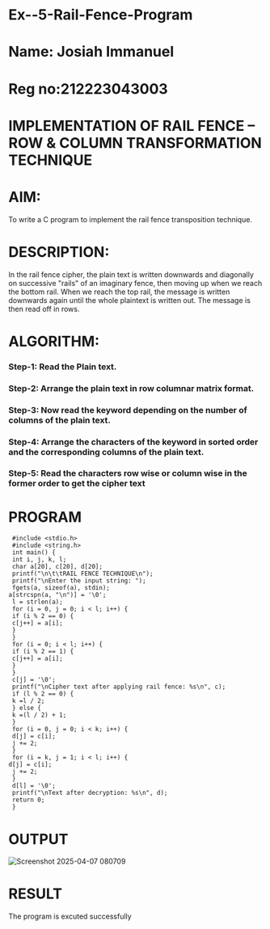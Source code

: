 # Ex--5-Rail-Fence-Program
# Name: Josiah Immanuel
# Reg no:212223043003

# IMPLEMENTATION OF RAIL FENCE – ROW & COLUMN TRANSFORMATION TECHNIQUE

# AIM:

To write a C program to implement the rail fence transposition technique.

# DESCRIPTION:

In the rail fence cipher, the plain text is written downwards and diagonally on successive "rails" of an imaginary fence, then moving up when we reach the bottom rail. When we reach the top rail, the message is written downwards again until the whole plaintext is written out. The message is then read off in rows.

# ALGORITHM:

### Step-1: Read the Plain text.

### Step-2: Arrange the plain text in row columnar matrix format.

### Step-3: Now read the keyword depending on the number of columns of the plain text.

### Step-4: Arrange the characters of the keyword in sorted order and the corresponding columns of the plain text.

### Step-5: Read the characters row wise or column wise in the former order to get the cipher text


# PROGRAM
```
 #include <stdio.h>
 #include <string.h>
 int main() {
 int i, j, k, l;
 char a[20], c[20], d[20];
 printf("\n\t\tRAIL FENCE TECHNIQUE\n");
 printf("\nEnter the input string: ");
 fgets(a, sizeof(a), stdin);
a[strcspn(a, "\n")] = '\0';
 l = strlen(a); 
 for (i = 0, j = 0; i < l; i++) {
 if (i % 2 == 0) {
 c[j++] = a[i];
 }
 }
 for (i = 0; i < l; i++) {
 if (i % 2 == 1) {
 c[j++] = a[i];
 }
 }
 c[j] = '\0'; 
 printf("\nCipher text after applying rail fence: %s\n", c);
 if (l % 2 == 0) {
 k =l / 2;
 } else {
 k =(l / 2) + 1;
 }
 for (i = 0, j = 0; i < k; i++) {
 d[j] = c[i];
 j += 2;
 }
 for (i = k, j = 1; i < l; i++) {
d[j] = c[i];
 j += 2;
 }
 d[l] = '\0';
 printf("\nText after decryption: %s\n", d);
 return 0;
 }
```
# OUTPUT

![Screenshot 2025-04-07 080709](https://github.com/user-attachments/assets/034e2933-c273-4d4d-89c2-3b8f546bd8f6)


# RESULT

The program is excuted successfully


